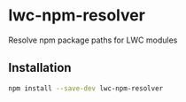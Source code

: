 # lwc-npm-resolver

Resolve npm package paths for LWC modules
## Installation

```bash
npm install --save-dev lwc-npm-resolver
```
